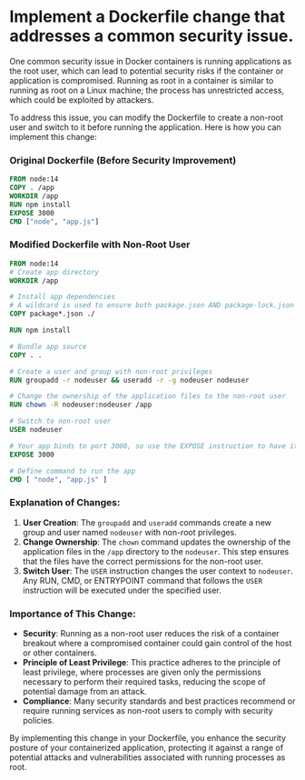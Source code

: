 # Implement a Dockerfile change that addresses a common security issue.

One common security issue in Docker containers is running applications as the root user, which can lead to potential security risks if the container or application is compromised. Running as root in a container is similar to running as root on a Linux machine; the process has unrestricted access, which could be exploited by attackers.

To address this issue, you can modify the Dockerfile to create a non-root user and switch to it before running the application. Here is how you can implement this change:

### Original Dockerfile (Before Security Improvement)

```Dockerfile
FROM node:14
COPY . /app
WORKDIR /app
RUN npm install
EXPOSE 3000
CMD ["node", "app.js"]
```

### Modified Dockerfile with Non-Root User

```Dockerfile
FROM node:14
# Create app directory
WORKDIR /app

# Install app dependencies
# A wildcard is used to ensure both package.json AND package-lock.json are copied
COPY package*.json ./

RUN npm install

# Bundle app source
COPY . .

# Create a user and group with non-root privileges
RUN groupadd -r nodeuser && useradd -r -g nodeuser nodeuser

# Change the ownership of the application files to the non-root user
RUN chown -R nodeuser:nodeuser /app

# Switch to non-root user
USER nodeuser

# Your app binds to port 3000, so use the EXPOSE instruction to have it mapped by the docker daemon
EXPOSE 3000

# Define command to run the app
CMD [ "node", "app.js" ]
```

### Explanation of Changes:

1. **User Creation**: The `groupadd` and `useradd` commands create a new group and user named `nodeuser` with non-root privileges.
2. **Change Ownership**: The `chown` command updates the ownership of the application files in the `/app` directory to the `nodeuser`. This step ensures that the files have the correct permissions for the non-root user.
3. **Switch User**: The `USER` instruction changes the user context to `nodeuser`. Any RUN, CMD, or ENTRYPOINT command that follows the `USER` instruction will be executed under the specified user.

### Importance of This Change:

- **Security**: Running as a non-root user reduces the risk of a container breakout where a compromised container could gain control of the host or other containers.
- **Principle of Least Privilege**: This practice adheres to the principle of least privilege, where processes are given only the permissions necessary to perform their required tasks, reducing the scope of potential damage from an attack.
- **Compliance**: Many security standards and best practices recommend or require running services as non-root users to comply with security policies.

By implementing this change in your Dockerfile, you enhance the security posture of your containerized application, protecting it against a range of potential attacks and vulnerabilities associated with running processes as root.